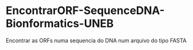 # EncontrarORF-SequenceDNA-Bionformatics-UNEB
Encontrar as ORFs numa sequencia do DNA num arquivo do tipo FASTA
